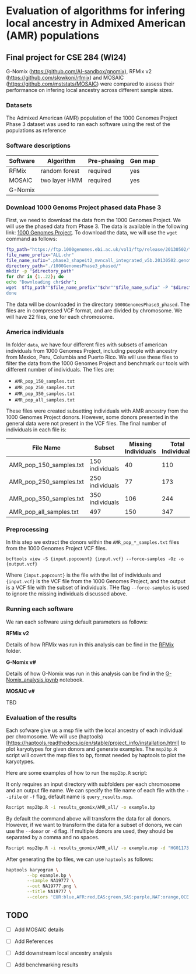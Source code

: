 # Evaluation of algorithms for infering local ancestry in Admixed American (AMR) populations
## Final project for CSE 284 (WI24)

G-Nomix (https://github.com/AI-sandbox/gnomix), RFMix v2 (https://github.com/slowkoni/rfmix) and MOSAIC (https://github.com/mststats/MOSAIC) were compared to assess their performance on infering local ancestry across different sample sizes.

### Datasets
The Admixed American (AMR) population of the 1000 Genomes Project Phase 3 dataset was used to ran each software using the rest of the populations as reference

### Software descriptions

| Software  | Algorithm | Pre-phasing | Gen map |
| --------- | --------- | ----------- | ------- |
| RFMix  | random forest  | required | yes |
| MOSAIC | two layer HMM  | required | yes |
| G-Nomix  |   |  |  |

### Download 1000 Genoms Project phased data Phase 3 

First, we need to download the data from the 1000 Genomes Project. We will use the phased data from Phase 3. The data is available in the following link: [1000 Genomes Project](ftp://ftp.1000genomes.ebi.ac.uk/vol1/ftp/release/20130502/). To download the data, we will use the `wget` command as follows:

```bash
ftp_path="https://ftp.1000genomes.ebi.ac.uk/vol1/ftp/release/20130502/"
file_name_prefix="ALL.chr"
file_name_sufix=".phase3_shapeit2_mvncall_integrated_v5b.20130502.genotypes.vcf.gz"
directory_path="./1000GenomesPhase3_phased/"
mkdir -p "$directory_path"
for chr in {1..22}; do 
echo "Downloading chr$chr"; 
wget  $ftp_path""$file_name_prefix""$chr""$file_name_sufix" -P "$directory_path"; 
done
```

The data will be downloaded in the directory `1000GenomesPhase3_phased`. The files are in compressed VCF format, and are divided by chromosome. We will have 22 files, one for each chromosome.

### America individuals

In folder `data`, we have four different files with subsets of american individuals from 1000 Genomes Project, including people with ancestry from Mexico, Peru, Columbia and Puerto Rico. We will use these files to filter the data from the 1000 Genomes Project and benchmark our tools with different number of individuals. The files are:

- `AMR_pop_150_samples.txt`
- `AMR_pop_250_samples.txt`
- `AMR_pop_350_samples.txt`
- `AMR_pop_all_samples.txt`

These files were created subsetting individuals with AMR ancestry from the 1000 Genomes Project donors. However, some donors presented in the general data were not present in the VCF files. The final number of individuals in each file is:

| File Name | Subset | Missing Individuals | Total Individuals |
|-----------|--------|---------------------|-------------------|
| AMR_pop_150_samples.txt | 150 individuals | 40 | 110 | 
| AMR_pop_250_samples.txt | 250 individuals | 77 | 173 |
| AMR_pop_350_samples.txt | 350 individuals | 106 | 244 |
| AMR_pop_all_samples.txt | 497 | 150 | 347 |

### Preprocessing
In this step we extract the donors within the `AMR_pop_*_samples.txt` files from the 1000 Genomes Project VCF files. 

```bcftools view -S {input.popcount} {input.vcf} --force-samples -Oz -o {output.vcf}```

Where `{input.popcount}` is the file with the list of individuals and `{input.vcf}` is the VCF file from the 1000 Genomes Project, and the output is a VCF file with the subset of individuals. THe flag `--force-samples` is used to ignore the missing individuals discussed above.


### Running each software
We ran each software using default parameters as follows:

**RFMix v2**

Details of how RFMix was run in this analysis can be find in the [RFMix](./RFMix) folder.

**G-Nomix v#**

Details of how G-Nomix was run in this analysis can be find in the [G-Nomix_analysis.ipynb](./GNomix/G-Nomix_analysis.ipynb) notebook.

**MOSAIC v#**

TBD

### Evaluation of the results

Each sofware give us a msp file with the local ancestry of each individual per chromosome. We will use (haptools)[https://haptools.readthedocs.io/en/stable/project_info/installation.html] to plot karyotypes for given donors and generate examples. The `msp2bp.R` script will covert the msp files to bp, format needed by haptools to plot the karyotypes.

Here are some examples of how to run the `msp2bp.R` script:

It only requires an input directory with subfolders per each chromosome and an output file name. We can specify the file name of each file with the `--ifile` or `-f` flag, default name is `query_results.msp`.

```bash
Rscript msp2bp.R -i results_gnomix/AMR_all/ -o example.bp 
```

By default the command above will transform the data for all donors. However, if we want to transform the data for a subset of donors, we can use the `--donor` or `-d` flag. If multiple donors are used, they should be separated by a comma and no spaces.

```bash
Rscript msp2bp.R -i results_gnomix/AMR_all/ -o example.msp -d "HG01173,NA19777"
```

After generating the bp files, we can use `haptools` as follows:

```bash
haptools karyogram \
        --bp example.bp \
        --sample NA19777 \
        --out NA19777.png \
        --title NA19777 \
        --colors 'EUR:blue,AFR:red,EAS:green,SAS:purple,NAT:orange,OCE:cyan,AHG:gray,OCE:brown,WAS:magenta'
```

## TODO
- [ ] Add MOSAIC details
- [ ] Add References
- [ ] Add downstream local ancestry analysis
- [ ] Add benchmarking results


